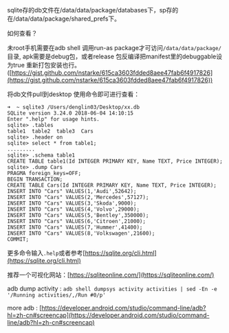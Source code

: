 sqlite存的db文件在/data/data/package/databases下，sp存的在/data/data/package/shared_prefs下。

如何查看？

未root手机需要在adb shell 调用run-as package才可访问`/data/data/package/`目录, apk需要是debug包，或者release 包反编译把manifest里的debuggable设为true 重新打包安装也行。([https://gist.github.com/nstarke/615ca3603fdded8aee47fab6f4917826](https://gist.github.com/nstarke/615ca3603fdded8aee47fab6f4917826))

将db文件pull到desktop 使用命令即可进行查看：
```
➜  ~ sqlite3 /Users/denglin03/Desktop/xx.db
SQLite version 3.24.0 2018-06-04 14:10:15
Enter ".help" for usage hints.
sqlite> .tables
table1  table2  table3  Cars
sqlite> .header on
sqlite> select * from table1;
.........
sqlite> .schema table1
CREATE TABLE table1(Id INTEGER PRIMARY KEY, Name TEXT, Price INTEGER);
sqlite> .dump Cars
PRAGMA foreign_keys=OFF;
BEGIN TRANSACTION;
CREATE TABLE Cars(Id INTEGER PRIMARY KEY, Name TEXT, Price INTEGER);
INSERT INTO "Cars" VALUES(1,'Audi',52642);
INSERT INTO "Cars" VALUES(2,'Mercedes',57127);
INSERT INTO "Cars" VALUES(3,'Skoda',9000);
INSERT INTO "Cars" VALUES(4,'Volvo',29000);
INSERT INTO "Cars" VALUES(5,'Bentley',350000);
INSERT INTO "Cars" VALUES(6,'Citroen',21000);
INSERT INTO "Cars" VALUES(7,'Hummer',41400);
INSERT INTO "Cars" VALUES(8,'Volkswagen',21600);
COMMIT;
```

更多命令输入`.help`或者参考[https://sqlite.org/cli.html](https://sqlite.org/cli.html)

推荐一个可视化网站：[https://sqliteonline.com/](https://sqliteonline.com/)

adb dump activity : `adb shell dumpsys activity activities | sed -En -e '/Running activities/,/Run #0/p'  `

more adb : [https://developer.android.com/studio/command-line/adb?hl=zh-cn#screencap](https://developer.android.com/studio/command-line/adb?hl=zh-cn#screencap)